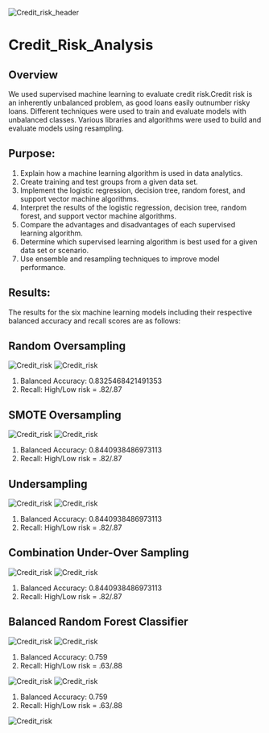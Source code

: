 ![Credit_risk_header](Resources/Supervised_ML_Credit_Risk.png)
# Credit_Risk_Analysis
## Overview
 We used supervised machine learning to evaluate credit risk.Credit risk is an inherently unbalanced problem, as good loans easily outnumber risky loans. Different techniques were used to train and evaluate models with unbalanced classes. Various libraries and algorithms were used to build and evaluate models using resampling.
 
 ## Purpose:
 1. Explain how a machine learning algorithm is used in data analytics.
 2. Create training and test groups from a given data set.
 3. Implement the logistic regression, decision tree, random forest, and support vector machine algorithms.
 4. Interpret the results of the logistic regression, decision tree, random forest, and support vector machine algorithms.
 5. Compare the advantages and disadvantages of each supervised learning algorithm.
 6. Determine which supervised learning algorithm is best used for a given data set or scenario.
 7. Use ensemble and resampling techniques to improve model performance.
 
 ## Results:
 The results for the six machine learning models including their respective balanced accuracy and recall scores are as follows:
 
 ## Random Oversampling
 ![Credit_risk](Resources/over_sampling_matrix.png)
 ![Credit_risk](Resources/over_sampling_report.png)
1. Balanced Accuracy: 0.8325468421491353
2. Recall: High/Low risk = .82/.87

## SMOTE Oversampling
![Credit_risk](Resources/Smote_matrix.png)
![Credit_risk](Resources/Smote_report.png)

1. Balanced Accuracy: 0.8440938486973113
2. Recall: High/Low risk = .82/.87

## Undersampling
![Credit_risk](Resources/undersample_matrix.png)
![Credit_risk](Resources/undersample_report.png)

1. Balanced Accuracy: 0.8440938486973113
2. Recall: High/Low risk = .82/.87

## Combination Under-Over Sampling
![Credit_risk](Resources/undersample_matrix.png)
![Credit_risk](Resources/undersample_report.png)

1. Balanced Accuracy: 0.8440938486973113
2. Recall: High/Low risk = .82/.87

## Balanced Random Forest Classifier
![Credit_risk](Resources/BFC_matrix.png)
![Credit_risk](Resources/BFC_report.png)

1. Balanced Accuracy: 0.759
2. Recall: High/Low risk = .63/.88

![Credit_risk](Resources/en_matrix.png)
![Credit_risk](Resources/en_report.png)

1. Balanced Accuracy: 0.759
2. Recall: High/Low risk = .63/.88

![Credit_risk](Resources/top_10.png)

